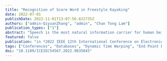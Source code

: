 ```yaml
---
title: "Recognition of Score Word in Freestyle Kayaking"
date: 2022-07-01
publishDate: 2022-11-01T13:07:56.822735Z
authors: ["admin-QiyuanZhang", "admin", "Chan Tong Lam"]
publication_types: ["1"]
abstract: "Speech is the most natural information carrier for human beings, and it is likely to become the main way of human-computer interaction in the future. This paper presents an isolated score word recognition method using Mel-scale Frequency Cepstral Coefficients (MFCC) and Dynamic Time Warping (DTW). The processing stage of the speech signal is the basic stage of the speech recognition system, to analyze the speech signal and convert it into speech feature parameters. An endpoints detection method is proposed using the joint adjustment of short-term energy and zero-crossing rate. It can better detect the endpoints, and directly improve the accuracy of subsequent work. On this basis, the MFCC feature is then extracted from the preprocessed speech signal, and the DTW pattern matching is applied to the extracted features. In the experiments, speeches from multiple speakers were collected, each with a specific freestyle kayak action word. The results show that this method has better performance comparing with the existing methods."
featured: false
publication: "in *2022 IEEE 12th International Conference on Electronics Information and Emergency Communication (ICEIEC)*"
tags: ["Conferences", "Databases", "Dynamic Time Warping", "End Point Detection", "Feature extraction", "Freestyle Kayaking", "Human computer interaction", "Mel-scale Frequency Cepstral Coefficients", "Speech recognition", "Time-frequency analysis", "Training"]
doi: "10.1109/ICEIEC54567.2022.9835045"
---
```


